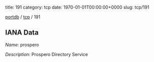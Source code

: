 title: 191
category: tcp
date: 1970-01-01T00:00:00+0000
slug: tcp/191

[portdb](/) / [tcp](/category/tcp.html) / 191


## IANA Data

_Name:_ prospero

_Description:_ Prospero Directory Service

